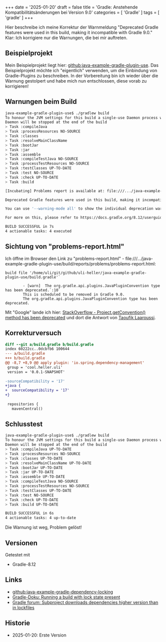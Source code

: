 +++
date = '2025-01-20'
draft = false
title = 'Gradle: Anstehende Kompatibilitätsänderungen bei Version 9.0'
categories = [ 'Gradle' ]
tags = [ 'gradle' ]
+++

<!--
Gradle: Anstehende Kompatibilitätsänderungen bei Version 9.0
============================================================
-->

Hier beschreibe ich meine Korrektur der Warnmeldung
"Deprecated Gradle features were used in this build, making it incompatible with Gradle 9.0."
Klar: Ich korrigiere nur die Warnungen, die bei mir auftreten.

<!--more-->

Beispielprojekt
---------------

Mein Beispielprojekt liegt hier: [github:java-example-gradle-plugin-use](https://github.com/uli-heller/java-example-gradle-plugin-use).
Das Beispielprojekt möchte ich "eigentlich" verwenden, um die Einbindung von Gradle-Plugins
zu beschreiben. In der Vorbereitung bin ich wieder über die Warnung gestolpert
und habe mich nun entschlossen, diese vorab zu korrigieren!

Warnungen beim Build
--------------------

```bash
java-example-gradle-plugin-use$ ./gradlew build
To honour the JVM settings for this build a single-use Daemon process will be forked. For more on this, please refer to https://docs.gradle.org/8.12/userguide/gradle_daemon.html#sec:disabling_the_daemon in the Gradle documentation.
Daemon will be stopped at the end of the build 
> Task :compileJava
> Task :processResources NO-SOURCE
> Task :classes
> Task :resolveMainClassName
> Task :bootJar
> Task :jar
> Task :assemble
> Task :compileTestJava NO-SOURCE
> Task :processTestResources NO-SOURCE
> Task :testClasses UP-TO-DATE
> Task :test NO-SOURCE
> Task :check UP-TO-DATE
> Task :build

[Incubating] Problems report is available at: file:///.../java-example-gradle-plugin-use/build/reports/problems/problems-report.html

Deprecated Gradle features were used in this build, making it incompatible with Gradle 9.0.

You can use '--warning-mode all' to show the individual deprecation warnings and determine if they come from your own scripts or plugins.

For more on this, please refer to https://docs.gradle.org/8.12/userguide/command_line_interface.html#sec:command_line_warnings in the Gradle documentation.

BUILD SUCCESSFUL in 7s
4 actionable tasks: 4 executed
```

Sichtung von "problems-report.html"
-----------------------------------

Ich öffne im Browser den Link zu "problems-report.html" - file:///.../java-example-gradle-plugin-use/build/reports/problems/problems-report.html:

```
build file '/home/uli/git/github/uli-heller/java-example-gradle-plugin-use/build.gradle'`

        - [warn]  The org.gradle.api.plugins.JavaPluginConvention type has been deprecated.`:10`
        This is scheduled to be removed in Gradle 9.0.
        The org.gradle.api.plugins.JavaPluginConvention type has been deprecated.
```

Mit "Google" lande ich hier: [StackOverflow - Project.getConvention() method has been deprecated](https://stackoverflow.com/questions/76777878/project-getconvention-method-has-been-deprecated)
und dort die Antwort von [Taoufik Laaroussi](https://stackoverflow.com/a/79346365/959232).

Korrekturversuch
----------------

```diff
diff --git a/build.gradle b/build.gradle
index 60222cc..0dcbfb6 100644
--- a/build.gradle
+++ b/build.gradle
@@ -8,7 +8,9 @@ apply plugin: 'io.spring.dependency-management'
 group = 'cool.heller.uli'
 version = '0.0.1-SNAPSHOT'
 
-sourceCompatibility = '17'
+java {
+  sourceCompatibility = '17'
+}
 
 repositories {
   mavenCentral()
```

Schlusstest
-----------

```bash
java-example-gradle-plugin-use$ ./gradlew build
To honour the JVM settings for this build a single-use Daemon process will be forked. For more on this, please refer to https://docs.gradle.org/8.12/userguide/gradle_daemon.html#sec:disabling_the_daemon in the Gradle documentation.
Daemon will be stopped at the end of the build 
> Task :compileJava UP-TO-DATE
> Task :processResources NO-SOURCE
> Task :classes UP-TO-DATE
> Task :resolveMainClassName UP-TO-DATE
> Task :bootJar UP-TO-DATE
> Task :jar UP-TO-DATE
> Task :assemble UP-TO-DATE
> Task :compileTestJava NO-SOURCE
> Task :processTestResources NO-SOURCE
> Task :testClasses UP-TO-DATE
> Task :test NO-SOURCE
> Task :check UP-TO-DATE
> Task :build UP-TO-DATE

BUILD SUCCESSFUL in 6s
4 actionable tasks: 4 up-to-date
```

Die Warnung ist weg, Problem gelöst!

Versionen
---------

Getestet mit

- Gradle-8.12

Links
-----

- [github:java-example-gradle-dependency-locking](https://github.com/uli-heller/java-example-gradle-dependency-locking)
- [Gradle-Doku: Running a build with lock state present](https://docs.gradle.org/current/userguide/dependency_locking.html#sec:run-build-lock-state)
- [Gradle forum: Subproject downloads dependencies higher version than in lockfiles](https://discuss.gradle.org/t/subproject-downloads-dependencies-higher-version-than-in-lockfiles/38308)

Historie
--------

- 2025-01-20: Erste Version
